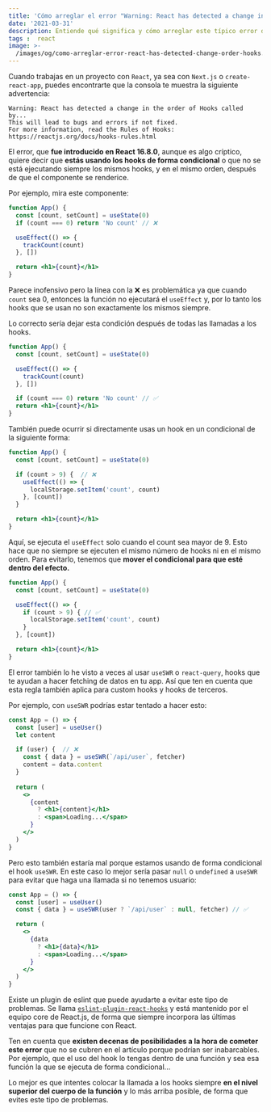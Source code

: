 ```yaml
---
title: 'Cómo arreglar el error "Warning: React has detected a change in the order of Hooks"'
date: '2021-03-31'
description: Entiende qué significa y cómo arreglar este típico error de React
tags :  react
image: >-
  /images/og/como-arreglar-error-react-has-detected-change-order-hooks.jpg
---
```


Cuando trabajas en un proyecto con `React`, ya sea con `Next.js` o `create-react-app`, puedes encontrarte que la consola te muestra la siguiente advertencia:

```consola
Warning: React has detected a change in the order of Hooks called by...
This will lead to bugs and errors if not fixed.
For more information, read the Rules of Hooks: https://reactjs.org/docs/hooks-rules.html
```

El error, que **fue introducido en React 16.8.0**, aunque es algo críptico, quiere decir que **estás usando los hooks de forma condicional** o que no se está ejecutando siempre los mismos hooks, y en el mismo orden, después de que el componente se renderice.

Por ejemplo, mira este componente:

```jsx
function App() {
  const [count, setCount] = useState(0)
  if (count === 0) return 'No count' // ❌

  useEffect(() => {
    trackCount(count)
  }, [])

  return <h1>{count}</h1>
}
```

Parece inofensivo pero la línea con la ❌ es problemática ya que cuando `count` sea 0, entonces la función no ejecutará el `useEffect` y, por lo tanto los hooks que se usan no son exactamente los mismos siempre.

Lo correcto sería dejar esta condición después de todas las llamadas a los hooks.

```jsx
function App() {
  const [count, setCount] = useState(0)

  useEffect(() => {
    trackCount(count)
  }, [])

  if (count === 0) return 'No count' // ✅
  return <h1>{count}</h1>
}
```

También puede ocurrir si directamente usas un hook en un condicional de la siguiente forma:

```jsx
function App() {
  const [count, setCount] = useState(0)

  if (count > 9) {  // ❌
    useEffect(() => {
      localStorage.setItem('count', count)
    }, [count])
  }

  return <h1>{count}</h1>
}
```

Aquí, se ejecuta el `useEffect` solo cuando el count sea mayor de 9. Esto hace que no siempre se ejecuten el mismo número de hooks ni en el mismo orden. Para evitarlo, tenemos que **mover el condicional para que esté dentro del efecto.**

```jsx
function App() {
  const [count, setCount] = useState(0)

  useEffect(() => {
    if (count > 9) { // ✅
      localStorage.setItem('count', count)
    }
  }, [count])

  return <h1>{count}</h1>
}
```

El error también lo he visto a veces al usar `useSWR` o `react-query`, hooks que te ayudan a hacer fetching de datos en tu app. Así que ten en cuenta que esta regla también aplica para custom hooks y hooks de terceros.

Por ejemplo, con `useSWR` podrías estar tentado a hacer esto:

```jsx
const App = () => {
  const [user] = useUser()
  let content

  if (user) {  // ❌
    const { data } = useSWR(`/api/user`, fetcher)
    content = data.content
  }
  
  return (
    <>
      {content
        ? <h1>{content}</h1>
        : <span>Loading...</span>
      }
    </>
  )
}
```

Pero esto también estaría mal porque estamos usando de forma condicional el hook `useSWR`. En este caso lo mejor sería pasar `null` o `undefined` a `useSWR` para evitar que haga una llamada si no tenemos usuario:

```jsx
const App = () => {
  const [user] = useUser()
  const { data } = useSWR(user ? `/api/user` : null, fetcher) // ✅

  return (
    <>
      {data
        ? <h1>{data}</h1>
        : <span>Loading...</span>
      }
    </>
  )
}
```

Existe un plugin de eslint que puede ayudarte a evitar este tipo de problemas. Se llama [`eslint-plugin-react-hooks`](https://www.npmjs.com/package/eslint-plugin-react-hooks) y está mantenido por el equipo core de React.js, de forma que siempre incorpora las últimas ventajas para que funcione con React.

Ten en cuenta que **existen decenas de posibilidades a la hora de cometer este error** que no se cubren en el artículo porque podrían ser inabarcables. Por ejemplo, que el uso del hook lo tengas dentro de una función y sea esa función la que se ejecuta de forma condicional...

Lo mejor es que intentes colocar la llamada a los hooks siempre **en el nivel superior del cuerpo de la función** y lo más arriba posible, de forma que evites este tipo de problemas.
